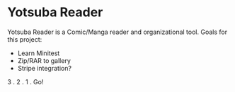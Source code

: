 Yotsuba Reader
==============

Yotsuba Reader is a Comic/Manga reader and organizational tool. Goals for this
project:
* Learn Minitest
* Zip/RAR to gallery
* Stripe integration?

3 . 2 . 1 . Go!
